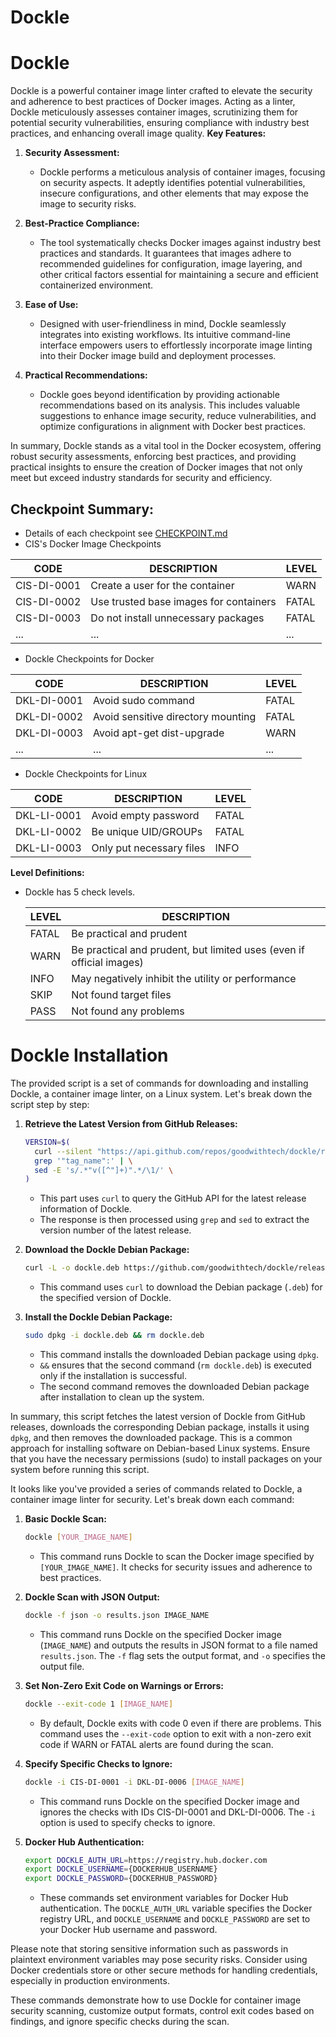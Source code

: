 # Dockle

# Dockle
Dockle is a powerful container image linter crafted to elevate the security and adherence to best practices of Docker images. Acting as a linter, Dockle meticulously assesses container images, scrutinizing them for potential security vulnerabilities, ensuring compliance with industry best practices, and enhancing overall image quality.
**Key Features:**

1. **Security Assessment:**
   - Dockle performs a meticulous analysis of container images, focusing on security aspects. It adeptly identifies potential vulnerabilities, insecure configurations, and other elements that may expose the image to security risks.

2. **Best-Practice Compliance:**
   - The tool systematically checks Docker images against industry best practices and standards. It guarantees that images adhere to recommended guidelines for configuration, image layering, and other critical factors essential for maintaining a secure and efficient containerized environment.

3. **Ease of Use:**
   - Designed with user-friendliness in mind, Dockle seamlessly integrates into existing workflows. Its intuitive command-line interface empowers users to effortlessly incorporate image linting into their Docker image build and deployment processes.

4. **Practical Recommendations:**
   - Dockle goes beyond identification by providing actionable recommendations based on its analysis. This includes valuable suggestions to enhance image security, reduce vulnerabilities, and optimize configurations in alignment with Docker best practices.

In summary, Dockle stands as a vital tool in the Docker ecosystem, offering robust security assessments, enforcing best practices, and providing practical insights to ensure the creation of Docker images that not only meet but exceed industry standards for security and efficiency.

## Checkpoint Summary:

- Details of each checkpoint see [CHECKPOINT.md](https://github.com/goodwithtech/dockle/blob/master/CHECKPOINT.md)
- CIS's Docker Image Checkpoints

| CODE       | DESCRIPTION                                | LEVEL |
|------------|--------------------------------------------|-------|
| CIS-DI-0001| Create a user for the container            | WARN  |
| CIS-DI-0002| Use trusted base images for containers    | FATAL |
| CIS-DI-0003| Do not install unnecessary packages       | FATAL |
| ...        | ...                                        | ...   |

- Dockle Checkpoints for Docker

| CODE       | DESCRIPTION                                | LEVEL |
|------------|--------------------------------------------|-------|
| DKL-DI-0001| Avoid sudo command                         | FATAL |
| DKL-DI-0002| Avoid sensitive directory mounting         | FATAL |
| DKL-DI-0003| Avoid apt-get dist-upgrade                 | WARN  |
| ...        | ...                                        | ...   |

- Dockle Checkpoints for Linux

| CODE       | DESCRIPTION                                | LEVEL |
|------------|--------------------------------------------|-------|
| DKL-LI-0001| Avoid empty password                       | FATAL |
| DKL-LI-0002| Be unique UID/GROUPs                       | FATAL |
| DKL-LI-0003| Only put necessary files                   | INFO  |

**Level Definitions:**

- Dockle has 5 check levels.

  | LEVEL | DESCRIPTION                         |
  |-------|-------------------------------------|
  | FATAL | Be practical and prudent            |
  | WARN  | Be practical and prudent, but limited uses (even if official images) |
  | INFO  | May negatively inhibit the utility or performance |
  | SKIP  | Not found target files              |
  | PASS  | Not found any problems              |


# Dockle Installation
The provided script is a set of commands for downloading and installing Dockle, a container image linter, on a Linux system. Let's break down the script step by step:

1. **Retrieve the Latest Version from GitHub Releases:**
   ```bash
   VERSION=$(
     curl --silent "https://api.github.com/repos/goodwithtech/dockle/releases/latest" | \
     grep '"tag_name":' | \
     sed -E 's/.*"v([^"]+)".*/\1/' \
   )
   ```
   - This part uses `curl` to query the GitHub API for the latest release information of Dockle.
   - The response is then processed using `grep` and `sed` to extract the version number of the latest release.

2. **Download the Dockle Debian Package:**
   ```bash
   curl -L -o dockle.deb https://github.com/goodwithtech/dockle/releases/download/v${VERSION}/dockle_${VERSION}_Linux-64bit.deb
   ```
   - This command uses `curl` to download the Debian package (`.deb`) for the specified version of Dockle.

3. **Install the Dockle Debian Package:**
   ```bash
   sudo dpkg -i dockle.deb && rm dockle.deb
   ```
   - This command installs the downloaded Debian package using `dpkg`.
   - `&&` ensures that the second command (`rm dockle.deb`) is executed only if the installation is successful.
   - The second command removes the downloaded Debian package after installation to clean up the system.

In summary, this script fetches the latest version of Dockle from GitHub releases, downloads the corresponding Debian package, installs it using `dpkg`, and then removes the downloaded package. This is a common approach for installing software on Debian-based Linux systems. Ensure that you have the necessary permissions (sudo) to install packages on your system before running this script.

It looks like you've provided a series of commands related to Dockle, a container image linter for security. Let's break down each command:

1. **Basic Dockle Scan:**
   ```bash
   dockle [YOUR_IMAGE_NAME]
   ```
   - This command runs Dockle to scan the Docker image specified by `[YOUR_IMAGE_NAME]`. It checks for security issues and adherence to best practices.

2. **Dockle Scan with JSON Output:**
   ```bash
   dockle -f json -o results.json IMAGE_NAME
   ```
   - This command runs Dockle on the specified Docker image (`IMAGE_NAME`) and outputs the results in JSON format to a file named `results.json`. The `-f` flag sets the output format, and `-o` specifies the output file.

3. **Set Non-Zero Exit Code on Warnings or Errors:**
   ```bash
   dockle --exit-code 1 [IMAGE_NAME]
   ```
   - By default, Dockle exits with code 0 even if there are problems. This command uses the `--exit-code` option to exit with a non-zero exit code if WARN or FATAL alerts are found during the scan.

4. **Specify Specific Checks to Ignore:**
   ```bash
   dockle -i CIS-DI-0001 -i DKL-DI-0006 [IMAGE_NAME]
   ```
   - This command runs Dockle on the specified Docker image and ignores the checks with IDs CIS-DI-0001 and DKL-DI-0006. The `-i` option is used to specify checks to ignore.

5. **Docker Hub Authentication:**
   ```bash
   export DOCKLE_AUTH_URL=https://registry.hub.docker.com
   export DOCKLE_USERNAME={DOCKERHUB_USERNAME}
   export DOCKLE_PASSWORD={DOCKERHUB_PASSWORD}
   ```
   - These commands set environment variables for Docker Hub authentication. The `DOCKLE_AUTH_URL` variable specifies the Docker registry URL, and `DOCKLE_USERNAME` and `DOCKLE_PASSWORD` are set to your Docker Hub username and password.

Please note that storing sensitive information such as passwords in plaintext environment variables may pose security risks. Consider using Docker credentials store or other secure methods for handling credentials, especially in production environments.

These commands demonstrate how to use Dockle for container image security scanning, customize output formats, control exit codes based on findings, and ignore specific checks during the scan.
